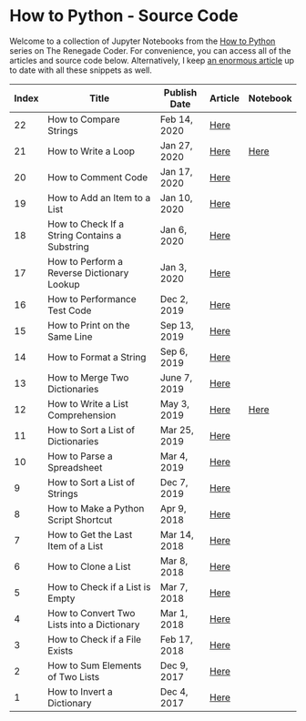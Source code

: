 # How to Python - Source Code

Welcome to a collection of Jupyter Notebooks from the [How to Python][1] series on The Renegade Coder. For convenience, you can access all of the articles and source code below. Alternatively, I keep [an enormous article][25] up to date with all these snippets as well.

| Index | Title | Publish Date | Article | Notebook |
|-------|-------|--------------|---------|----------|
| 22 | How to Compare Strings | Feb 14, 2020 | [Here][26] | |
| 21 | How to Write a Loop | Jan 27, 2020 | [Here][4] | [Here][24] |
| 20 | How to Comment Code | Jan 17, 2020 | [Here][5] | |
| 19 | How to Add an Item to a List | Jan 10, 2020 | [Here][6] | |
| 18 | How to Check If a String Contains a Substring | Jan 6, 2020 | [Here][7] | |
| 17 | How to Perform a Reverse Dictionary Lookup | Jan 3, 2020 | [Here][8] | |
| 16 | How to Performance Test Code | Dec 2, 2019 | [Here][9] | |
| 15 | How to Print on the Same Line | Sep 13, 2019 | [Here][10] | |
| 14 | How to Format a String | Sep 6, 2019 | [Here][11] | |
| 13 | How to Merge Two Dictionaries | June 7, 2019 | [Here][12] | |
| 12 | How to Write a List Comprehension | May 3, 2019 | [Here][2] | [Here][3] | |
| 11 | How to Sort a List of Dictionaries | Mar 25, 2019 | [Here][13] | |
| 10 | How to Parse a Spreadsheet | Mar 4, 2019 | [Here][14] | |
| 9 | How to Sort a List of Strings | Dec 7, 2019 | [Here][15] | |
| 8 | How to Make a Python Script Shortcut | Apr 9, 2018 | [Here][16] | |
| 7 | How to Get the Last Item of a List | Mar 14, 2018 | [Here][17] | |
| 6 | How to Clone a List | Mar 8, 2018 | [Here][18] | |
| 5 | How to Check if a List is Empty | Mar 7, 2018 | [Here][19] | | 
| 4 | How to Convert Two Lists into a Dictionary | Mar 1, 2018 | [Here][20] | |
| 3 | How to Check if a File Exists | Feb 17, 2018 | [Here][21] | |
| 2 | How to Sum Elements of Two Lists | Dec 9, 2017 | [Here][22] | |
| 1 | How to Invert a Dictionary | Dec 4, 2017 | [Here][23] | |

[1]: https://therenegadecoder.com/series/how-to-python/
[2]: https://therenegadecoder.com/code/how-to-write-a-list-comprehension-in-python/
[3]: https://colab.research.google.com/github/TheRenegadeCoder/how-to-python-code/blob/master/notebooks/how_to_write_a_list_comprehension.ipynb
[4]: https://therenegadecoder.com/code/how-to-write-a-loop-in-python/
[5]: https://therenegadecoder.com/code/how-to-comment-code-in-python/
[6]: https://therenegadecoder.com/code/how-to-add-an-item-to-a-list-in-python/
[7]: https://therenegadecoder.com/code/how-to-check-if-a-string-contains-a-substring-in-python/
[8]: https://therenegadecoder.com/code/how-to-perform-a-reverse-dictionary-lookup-in-python/
[9]: https://therenegadecoder.com/code/how-to-performance-test-python-code/
[10]: https://therenegadecoder.com/code/how-to-print-on-the-same-line-in-python/
[11]: https://therenegadecoder.com/code/how-to-format-a-string-in-python/
[12]: https://therenegadecoder.com/code/how-to-merge-two-dictionaries-in-python/
[13]: https://therenegadecoder.com/code/how-to-sort-a-list-of-dictionaries-in-python/
[14]: https://therenegadecoder.com/code/how-to-parse-a-spreadsheet-in-python/
[15]: https://therenegadecoder.com/code/how-to-sort-a-list-of-strings-in-python/
[16]: https://therenegadecoder.com/code/how-to-make-a-python-script-shortcut-with-arguments/
[17]: https://therenegadecoder.com/code/how-to-get-the-last-item-of-a-list-in-python/
[18]: https://therenegadecoder.com/code/how-to-clone-a-list-in-python/
[19]: https://therenegadecoder.com/code/how-to-check-if-a-list-is-empty-in-python/
[20]: https://therenegadecoder.com/code/how-to-convert-two-lists-into-a-dictionary-in-python/
[21]: https://therenegadecoder.com/code/how-to-check-if-a-file-exists-in-python/
[22]: https://therenegadecoder.com/code/how-to-sum-elements-of-two-lists-in-python/
[23]: https://therenegadecoder.com/code/how-to-invert-a-dictionary-in-python/
[24]: https://colab.research.google.com/github/TheRenegadeCoder/how-to-python-code/blob/master/notebooks/how_to_write_a_loop.ipynb
[25]: https://therenegadecoder.com/code/python-code-snippets-for-everyday-problems/
[26]: https://therenegadecoder.com/code/how-to-compare-strings-in-python/
